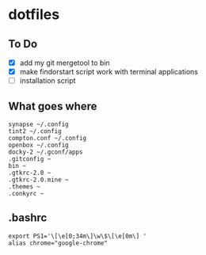 dotfiles
========

To Do
-----
- [x] add my git mergetool to bin
- [x] make findorstart script work with terminal applications
- [ ] installation script

What goes where
---------------
    synapse ~/.config
    tint2 ~/.config
    compton.conf ~/.config
    openbox ~/.config
    docky-2 ~/.gconf/apps
    .gitconfig ~
    bin ~
    .gtkrc-2.0 ~
    .gtkrc-2.0.mine ~
    .themes ~
    .conkyrc ~

.bashrc
-----------------------------------------
    export PS1='\[\e[0;34m\]\w\$\[\e[0m\] '
    alias chrome="google-chrome"

